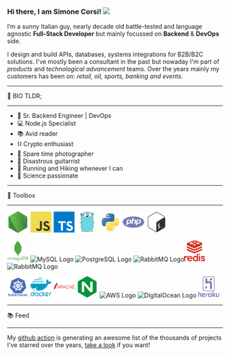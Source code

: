 ### Hi there, I am Simone Corsi! <img src="https://raw.githubusercontent.com/MartinHeinz/MartinHeinz/master/wave.gif" width="30px">

I’m a sunny Italian guy, nearly decade old battle-tested and language agnostic __Full-Stack Developer__ but mainly focussed on __Backend__ & __DevOps__ side.

I design and build APIs, databases, systems integrations for B2B/B2C solutions. I've mostly been a consultant in the past but nowaday I'm part of *products* and *technological advancement* teams. Over the years mainly my customers has been on: *retail, oil, sports, banking and events*. 

---

🚀 BIO TLDR;

---

- 💼 Sr. Backend Engineer | DevOps
-  💻 Node.js Specialist
- 📚 Avid reader
- ⛓ Crypto enthusiast
- 📸 Spare time photographer
- 🎸 Disastrous guitarrist
- 🏃 Running and Hiking whenever I can
- 🌱 Science passionate

---

🧰 Toolbox

---

<img src="https://raw.githubusercontent.com/devicons/devicon/master/icons/nodejs/nodejs-original.svg" alt="Node.js Logo" width="50" height="50"/>
<img src="https://raw.githubusercontent.com/devicons/devicon/master/icons/javascript/javascript-original.svg" alt="JavaScript Logo" width="50" height="50"/>
<img src="https://raw.githubusercontent.com/devicons/devicon/master/icons/typescript/typescript-original.svg" alt="TypeScript Logo" width="50" height="50"/>
<img src="https://raw.githubusercontent.com/devicons/devicon/master/icons/go/go-original.svg" alt="Golang Logo" width="50" height="50"/>
<img src="https://raw.githubusercontent.com/devicons/devicon/master/icons/python/python-original.svg" alt="Python Logo" width="50" height="50"/>
<img src="https://github.com/devicons/devicon/raw/master/icons/php/php-plain.svg" alt="PHP Logo" width="50" height="50"/>
<img src="https://github.com/devicons/devicon/raw/master/icons/bash/bash-original.svg" alt="PHP Logo" width="50" height="50"/>

<img src="https://raw.githubusercontent.com/devicons/devicon/master/icons/mongodb/mongodb-plain-wordmark.svg" alt="MongoDB Logo" 
width="50" height="50"/> <img src="https://cdn.worldvectorlogo.com/logos/mysql-5.svg" alt="MySQL Logo" width="50" height="50"/> <img src="https://cdn.worldvectorlogo.com/logos/postgresql.svg" alt="PostgreSQL Logo" width="50" height="50"/> <img src="https://cdn.worldvectorlogo.com/logos/rabbitmq.svg" alt="RabbitMQ Logo" width="50" height="50"/><img src="https://raw.githubusercontent.com/devicons/devicon/master/icons/redis/redis-plain-wordmark.svg" alt="Redis Logo" width="50" height="50"/> <img src="https://static-www.elastic.co/v3/assets/bltefdd0b53724fa2ce/blt987f36e6cf17bc9a/5ea8c7fba7bdee51f48010f7/brand-elastic-vertical-220x130.svg" alt="RabbitMQ Logo" width="50" height="50"/>

<img src="https://raw.githubusercontent.com/devicons/devicon/master/icons/kubernetes/kubernetes-plain-wordmark.svg" alt="Kubernetes Logo" width="50" height="50"/>
<img src="https://raw.githubusercontent.com/devicons/devicon/master/icons/docker/docker-plain-wordmark.svg" alt="Laravel Logo" width="50" height="50"/>
<img src="https://raw.githubusercontent.com/devicons/devicon/master/icons/apache/apache-plain-wordmark.svg" alt="Apache Logo" width="50" height="50"/>
<img src="https://raw.githubusercontent.com/devicons/devicon/master/icons/nginx/nginx-original.svg" alt="NGINX Logo" width="50" height="50"/>

<img src="https://cdn.worldvectorlogo.com/logos/aws-2.svg" alt="AWS Logo" width="50" height="50"/>
<img src="https://cdn.worldvectorlogo.com/logos/digitalocean.svg" alt="DigitalOcean Logo" width="50" height="50"/>
<img src="https://github.com/devicons/devicon/raw/master/icons/heroku/heroku-original-wordmark.svg" alt="Heroku Logo" width="50" height="50"/>


---

📚 Feed

---

My [github action](https://github.com/simonecorsi/mawesome) is generating an awesome list of the thousands of projects I've starred over the years, [take a look](https://github.com/simonecorsi/awesome) if you want!

